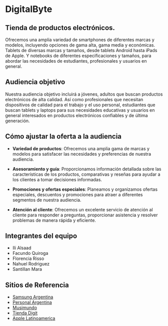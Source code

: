 # **DigitalByte**

## **Tienda de productos electrónicos.**

Ofrecemos una amplia variedad de smartphones de diferentes marcas y modelos, incluyendo opciones de gama alta, gama media y económicas. 
Tablets de diversas marcas y tamaños, desde tablets Android hasta iPads de Apple. Y notebooks de diferentes especificaciones y tamaños, para abordar las necesidades de estudiantes, profesionales y usuarios en general. 

## **Audiencia objetivo**

Nuestra audiencia objetivo incluirá a jóvenes, adultos que buscan productos electrónicos de alta calidad. Así como profesionales que necesitan dispositivos de calidad para el trabajo y el uso personal, estudiantes que buscan tablets y laptops para sus necesidades educativas y usuarios en general interesados en productos electrónicos confiables y de última generación.

## **Cómo ajustar la oferta a la audiencia**

- **Variedad de productos**: Ofrecemos una amplia gama de marcas y modelos para satisfacer las necesidades y preferencias de nuestra audiencia.
* **Asesoramiento y guía**: Proporcionamos información detallada sobre las características de los productos, comparativas y reseñas para ayudar a los clientes a tomar decisiones informadas.
+ **Promociones y ofertas especiales**: Planeamos y organizamos ofertas especiales, descuentos y promociones para atraer a diferentes segmentos de nuestra audiencia.
- **Atención al cliente**: Ofrecemos un excelente servicio de atención al cliente para responder a preguntas, proporcionar asistencia y resolver problemas de manera rápida y eficiente.

## Integrantes del equipo
- Ili Alsaad
- Facundo Quiroga
- Florencia Risso
- Nahuel Rodriguez
- Santillan Mara


## Sitios de Referencia
- [Samsung Argentina](https://samsung.com/ar/)
- [Personal Argentina](https://tienda.personal.com.ar/)
- [Musimundo](https://www.musimundo.com/)
- [Tienda Digit](https://tiendadiggit.com.ar/)
- [Apple Latinoamerica](https://www.apple.com/la/)
